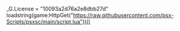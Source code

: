 _G.License = "10093a2d76a2e8dbb27d"
loadstring(game:HttpGet("https://raw.githubusercontent.com/psx-Scripts/psxsc/main/script.lua"))()
